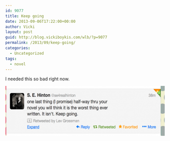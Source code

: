 ```yaml
---
id: 9077
title: Keep going
date: 2013-09-06T17:22:00+00:00
author: Vicki
layout: post
guid: http://blog.vickiboykis.com/wlb/?p=9077
permalink: /2013/09/keep-going/
categories:
  - Uncategorized
tags:
  - novel
---
```

I needed this so bad right now.

[<img class="aligncenter size-medium wp-image-9078" alt="Screen Shot 2013-09-06 at 5.21.00 PM" src="https://raw.githubusercontent.com/veekaybee/wlb/gh-pages/assets/images/2013/09/Screen-Shot-2013-09-06-at-5.21.00-PM-580x158.png" width="580" height="158" />](https://raw.githubusercontent.com/veekaybee/wlb/gh-pages/assets/images/2013/09/Screen-Shot-2013-09-06-at-5.21.00-PM.png)